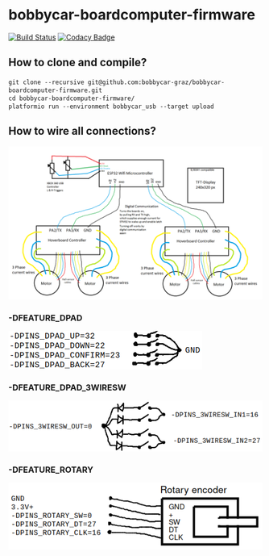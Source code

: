 # bobbycar-boardcomputer-firmware

[![Build Status](https://travis-ci.org/bobbycar-graz/bobbycar-boardcomputer-firmware.svg?branch=master)](https://travis-ci.org/bobbycar-graz/bobbycar-boardcomputer-firmware)
[![Codacy Badge](https://api.codacy.com/project/badge/Grade/04c264db40c44276833f43b9c083dc14)](https://app.codacy.com/gh/bobbycar-graz/bobbycar-boardcomputer-firmware?utm_source=github.com&utm_medium=referral&utm_content=bobbycar-graz/bobbycar-boardcomputer-firmware&utm_campaign=Badge_Grade_Dashboard)

## How to clone and compile?

```
git clone --recursive git@github.com:bobbycar-graz/bobbycar-boardcomputer-firmware.git
cd bobbycar-boardcomputer-firmware/
platformio run --environment bobbycar_usb --target upload
```

## How to wire all connections?

![Wiring diagram](/img/wiring.png)

### -DFEATURE_DPAD
![dpad switches with 5 wires](/img/dpadsw.png)

### -DFEATURE_DPAD_3WIRESW
![3 wire switches](/img/3wiresw.png)

### -DFEATURE_ROTARY
![rotary encoder](/img/rotary.png)
